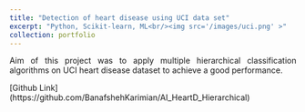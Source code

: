 ```yaml
---
title: "Detection of heart disease using UCI data set"
excerpt: "Python, Scikit-learn, ML<br/><img src='/images/uci.png' >"
collection: portfolio
---
```

<p align="justify"> Aim of this project was to apply multiple hierarchical classification algorithms on UCI heart disease dataset to achieve a good performance. </p>
[Github Link](https://github.com/BanafshehKarimian/AI_HeartD_Hierarchical)